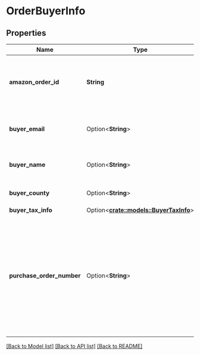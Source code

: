 # OrderBuyerInfo

## Properties

Name | Type | Description | Notes
------------ | ------------- | ------------- | -------------
**amazon_order_id** | **String** | An Amazon-defined order identifier, in 3-7-7 format. | 
**buyer_email** | Option<**String**> | The anonymized email address of the buyer. | [optional]
**buyer_name** | Option<**String**> | The buyer name or the recipient name. | [optional]
**buyer_county** | Option<**String**> | The county of the buyer. | [optional]
**buyer_tax_info** | Option<[**crate::models::BuyerTaxInfo**](BuyerTaxInfo.md)> |  | [optional]
**purchase_order_number** | Option<**String**> | The purchase order (PO) number entered by the buyer at checkout. Returned only for orders where the buyer entered a PO number at checkout. | [optional]

[[Back to Model list]](../README.md#documentation-for-models) [[Back to API list]](../README.md#documentation-for-api-endpoints) [[Back to README]](../README.md)


